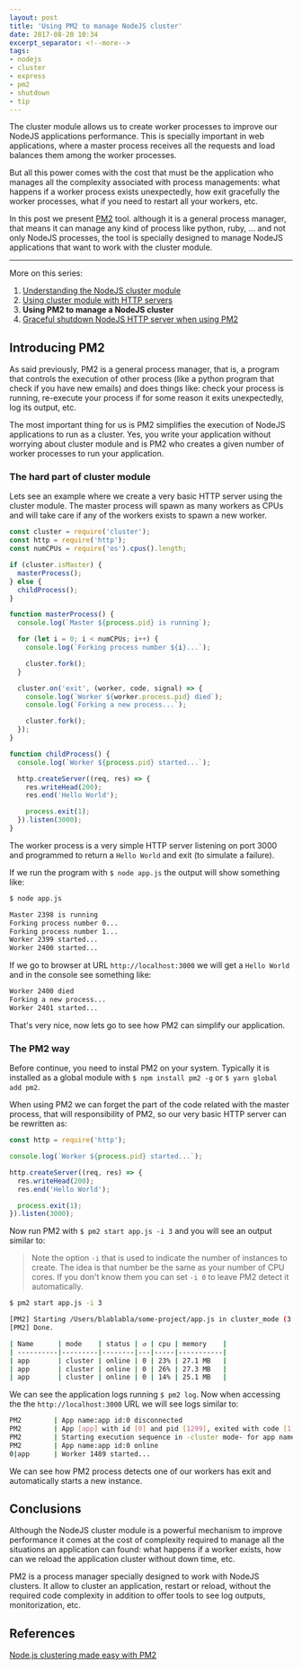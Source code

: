 ```yaml
---
layout: post
title: 'Using PM2 to manage NodeJS cluster'
date: 2017-08-20 10:34
excerpt_separator: <!--more-->
tags:
- nodejs
- cluster
- express
- pm2
- shutdown
- tip
---
```


The cluster module allows us to create worker processes to improve our NodeJS applications performance. This is specially important in web applications, where a master process receives all the requests and load balances them among the worker processes.

But all this power comes with the cost that must be the application who manages all the complexity associated with process managements: what happens if a worker process exists unexpectedly, how exit gracefully the worker processes, what if you need to restart all your workers, etc.

In this post we present [PM2](http://pm2.keymetrics.io) tool. although it is a general process manager, that means it can manage any kind of process like python, ruby, ... and not only NodeJS processes, the tool is specially designed to manage NodeJS applications that want to work with the cluster module.

<!--more-->

---
More on this series:

1. [Understanding the NodeJS cluster module](/2017/08/12/understanding-the-nodejs-cluster-module)
2. [Using cluster module with HTTP servers](/2017/08/18/using-cluster-module-with-http-servers)
3. **Using PM2 to manage a NodeJS cluster**
4. [Graceful shutdown NodeJS HTTP server when using PM2](/2017/08/27/graceful-shutdown-node-processes)

## Introducing PM2

As said previously, PM2 is a general process manager, that is, a program that controls the execution of other process (like a python program that check if you have new emails) and does things like: check your process is running, re-execute your process if for some reason it exits unexpectedly, log its output, etc.

The most important thing for us is PM2 simplifies the execution of NodeJS applications to run as a cluster. Yes, you write your application without worrying about cluster module and is PM2 who creates a given number of worker processes to run your application.

### The hard part of cluster module

Lets see an example where we create a very basic HTTP server using the cluster module. The master process will spawn as many workers as CPUs and will take care if any of the workers exists to spawn a new worker.

```javascript
const cluster = require('cluster');
const http = require('http');
const numCPUs = require('os').cpus().length;

if (cluster.isMaster) {
  masterProcess();
} else {
  childProcess();  
}

function masterProcess() {
  console.log(`Master ${process.pid} is running`);

  for (let i = 0; i < numCPUs; i++) {
    console.log(`Forking process number ${i}...`);

    cluster.fork();
  }

  cluster.on('exit', (worker, code, signal) => {
    console.log(`Worker ${worker.process.pid} died`);
    console.log(`Forking a new process...`);

    cluster.fork();
  });
}

function childProcess() {
  console.log(`Worker ${process.pid} started...`);

  http.createServer((req, res) => {
    res.writeHead(200);
    res.end('Hello World');

    process.exit(1);
  }).listen(3000);
}
```

The worker process is a very simple HTTP server listening on port 3000 and programmed to return a `Hello World` and exit (to simulate a failure).

If we run the program with `$ node app.js` the output will show something like:

```bash
$ node app.js

Master 2398 is running
Forking process number 0...
Forking process number 1...
Worker 2399 started...
Worker 2400 started...
```

If we go to browser at URL `http://localhost:3000` we will get a `Hello World` and in the console see something like:

```bash
Worker 2400 died
Forking a new process...
Worker 2401 started...
```

That's very nice, now lets go to see how PM2 can simplify our application.

### The PM2 way

Before continue, you need to instal PM2 on your system. Typically it is installed as a global module with `$ npm install pm2 -g` or `$ yarn global add pm2`.

When using PM2 we can forget the part of the code related with the master process, that will responsibility of PM2, so our very basic HTTP server can be rewritten as:

```javascript
const http = require('http');

console.log(`Worker ${process.pid} started...`);

http.createServer((req, res) => {
  res.writeHead(200);
  res.end('Hello World');

  process.exit(1);
}).listen(3000);
```

Now run PM2 with `$ pm2 start app.js -i 3` and you will see an output similar to:

> Note the option `-i` that is used to indicate the number of instances to create. The idea is that number be the same as your number of CPU cores. If you don't know them you can set `-i 0` to leave PM2 detect it automatically.

```bash
$ pm2 start app.js -i 3

[PM2] Starting /Users/blablabla/some-project/app.js in cluster_mode (3 instances)
[PM2] Done.

| Name      | mode    | status | ↺ | cpu | memory    |
| ----------|---------|--------|---|-----|-----------|
| app       | cluster | online | 0 | 23% | 27.1 MB   |
| app       | cluster | online | 0 | 26% | 27.3 MB   |
| app       | cluster | online | 0 | 14% | 25.1 MB   |
```

We can see the application logs running `$ pm2 log`. Now when accessing the the `http://localhost:3000` URL we will see logs similar to:

```bash
PM2        | App name:app id:0 disconnected
PM2        | App [app] with id [0] and pid [1299], exited with code [1] via signal [SIGINT]
PM2        | Starting execution sequence in -cluster mode- for app name:app id:0
PM2        | App name:app id:0 online
0|app      | Worker 1489 started...
```

We can see how PM2 process detects one of our workers has exit and automatically starts a new instance.

## Conclusions

Although the NodeJS cluster module is a powerful mechanism to improve performance it comes at the cost of complexity required to manage all the situations an application can found: what happens if a worker exists, how can we reload the application cluster without down time, etc.

PM2 is a process manager specially designed to work with NodeJS clusters. It allow to cluster an application, restart or reload, without the required code complexity in addition to offer tools to see log outputs, monitorization, etc.

## References

[Node.js clustering made easy with PM2](https://keymetrics.io/2015/03/26/pm2-clustering-made-easy/)
